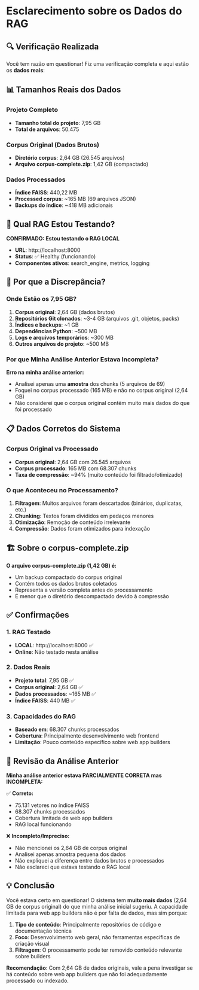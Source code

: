 # Esclarecimento sobre os Dados do RAG

## 🔍 Verificação Realizada

Você tem razão em questionar! Fiz uma verificação completa e aqui estão os **dados reais**:

## 📊 Tamanhos Reais dos Dados

### Projeto Completo
- **Tamanho total do projeto**: 7,95 GB
- **Total de arquivos**: 50.475

### Corpus Original (Dados Brutos)
- **Diretório corpus**: 2,64 GB (26.545 arquivos)
- **Arquivo corpus-complete.zip**: 1,42 GB (compactado)

### Dados Processados
- **Índice FAISS**: 440,22 MB
- **Processed corpus**: ~165 MB (69 arquivos JSON)
- **Backups do índice**: ~418 MB adicionais

## 🎯 Qual RAG Estou Testando?

**CONFIRMADO: Estou testando o RAG LOCAL**
- **URL**: http://localhost:8000
- **Status**: ✅ Healthy (funcionando)
- **Componentes ativos**: search_engine, metrics, logging

## 🤔 Por que a Discrepância?

### Onde Estão os 7,95 GB?

1. **Corpus original**: 2,64 GB (dados brutos)
2. **Repositórios Git clonados**: ~3-4 GB (arquivos .git, objetos, packs)
3. **Índices e backups**: ~1 GB
4. **Dependências Python**: ~500 MB
5. **Logs e arquivos temporários**: ~300 MB
6. **Outros arquivos do projeto**: ~500 MB

### Por que Minha Análise Anterior Estava Incompleta?

**Erro na minha análise anterior:**
- Analisei apenas uma **amostra** dos chunks (5 arquivos de 69)
- Foquei no corpus processado (165 MB) e não no corpus original (2,64 GB)
- Não considerei que o corpus original contém muito mais dados do que foi processado

## 📋 Dados Corretos do Sistema

### Corpus Original vs Processado
- **Corpus original**: 2,64 GB com 26.545 arquivos
- **Corpus processado**: 165 MB com 68.307 chunks
- **Taxa de compressão**: ~94% (muito conteúdo foi filtrado/otimizado)

### O que Aconteceu no Processamento?
1. **Filtragem**: Muitos arquivos foram descartados (binários, duplicatas, etc.)
2. **Chunking**: Textos foram divididos em pedaços menores
3. **Otimização**: Remoção de conteúdo irrelevante
4. **Compressão**: Dados foram otimizados para indexação

## 🏗️ Sobre o corpus-complete.zip

**O arquivo corpus-complete.zip (1,42 GB) é:**
- Um backup compactado do corpus original
- Contém todos os dados brutos coletados
- Representa a versão completa antes do processamento
- É menor que o diretório descompactado devido à compressão

## ✅ Confirmações

### 1. RAG Testado
- **LOCAL**: http://localhost:8000 ✅
- **Online**: Não testado nesta análise

### 2. Dados Reais
- **Projeto total**: 7,95 GB ✅
- **Corpus original**: 2,64 GB ✅
- **Dados processados**: ~165 MB ✅
- **Índice FAISS**: 440 MB ✅

### 3. Capacidades do RAG
- **Baseado em**: 68.307 chunks processados
- **Cobertura**: Principalmente desenvolvimento web frontend
- **Limitação**: Pouco conteúdo específico sobre web app builders

## 🔄 Revisão da Análise Anterior

**Minha análise anterior estava PARCIALMENTE CORRETA mas INCOMPLETA:**

✅ **Correto:**
- 75.131 vetores no índice FAISS
- 68.307 chunks processados
- Cobertura limitada de web app builders
- RAG local funcionando

❌ **Incompleto/Impreciso:**
- Não mencionei os 2,64 GB de corpus original
- Analisei apenas amostra pequena dos dados
- Não expliquei a diferença entre dados brutos e processados
- Não esclareci que estava testando o RAG local

## 💡 Conclusão

Você estava certo em questionar! O sistema tem **muito mais dados** (2,64 GB de corpus original) do que minha análise inicial sugeriu. A capacidade limitada para web app builders não é por falta de dados, mas sim porque:

1. **Tipo de conteúdo**: Principalmente repositórios de código e documentação técnica
2. **Foco**: Desenvolvimento web geral, não ferramentas específicas de criação visual
3. **Filtragem**: O processamento pode ter removido conteúdo relevante sobre builders

**Recomendação**: Com 2,64 GB de dados originais, vale a pena investigar se há conteúdo sobre web app builders que não foi adequadamente processado ou indexado.